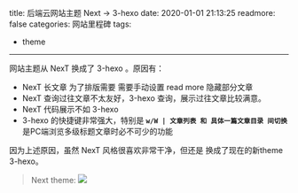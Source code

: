 title: 后端云网站主题 Next -> 3-hexo
date: 2020-01-01 21:13:25
readmore: false
categories: 网站里程碑
tags:
- theme
---

网站主题从 NexT 换成了 3-hexo 。原因有：
* NexT 长文章 为了排版需要 需要手动设置 read more 隐藏部分文章
* NexT 查询过往文章不太友好，3-hexo 查询，展示过往文章比较满意。
* NexT 代码展示不如 3-hexo
* 3-hexo 的快捷键非常强大，特别是 **`w/W | 文章列表 和 具体一篇文章目录 间切换`** 是PC端浏览多级标题文章时必不可少的功能

因为上述原因，虽然 NexT 风格很喜欢非常干净，但还是 换成了现在的新theme 3-hexo。

> Next theme:
> ![](/images/change-theme/ae3afab5.png)